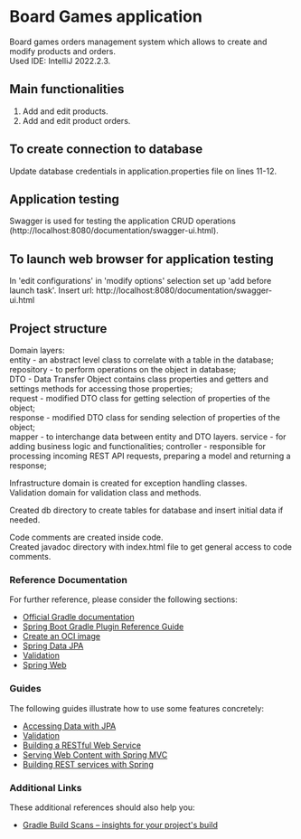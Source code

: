 # Board Games application

Board games orders management system which allows to create and modify products and orders.  
Used IDE: IntelliJ 2022.2.3.

## Main functionalities

1. Add and edit products.
2. Add and edit product orders.

## To create connection to database
Update database credentials in application.properties file on lines 11-12.

## Application testing
Swagger is used for testing the application CRUD operations (http://localhost:8080/documentation/swagger-ui.html).

## To launch web browser for application testing
In 'edit configurations' in 'modify options' selection set up 'add before launch task'.
Insert url: http://localhost:8080/documentation/swagger-ui.html

## Project structure
Domain layers:  
entity - an abstract level class to correlate with a table in the database;  
repository - to perform operations on the object in database;  
DTO - Data Transfer Object contains class properties and getters and settings methods for accessing those properties;  
request - modified DTO class for getting selection of properties of the object;  
response - modified DTO class for sending selection of properties of the object;  
mapper - to interchange data between entity and DTO layers.
service - for adding business logic and functionalities;
controller - responsible for processing incoming REST API requests, preparing a model and returning a response;  

Infrastructure domain is created for exception handling classes.  
Validation domain for validation class and methods.  
  
Created db directory to create tables for database and insert initial data if needed.  
  
Code comments are created inside code.  
Created javadoc directory with index.html file to get general access to code comments.  
  
  
  
### Reference Documentation

For further reference, please consider the following sections:

* [Official Gradle documentation](https://docs.gradle.org)
* [Spring Boot Gradle Plugin Reference Guide](https://docs.spring.io/spring-boot/docs/2.7.5/gradle-plugin/reference/html/)
* [Create an OCI image](https://docs.spring.io/spring-boot/docs/2.7.5/gradle-plugin/reference/html/#build-image)
* [Spring Data JPA](https://docs.spring.io/spring-boot/docs/2.7.5/reference/htmlsingle/#data.sql.jpa-and-spring-data)
* [Validation](https://docs.spring.io/spring-boot/docs/2.7.5/reference/htmlsingle/#io.validation)
* [Spring Web](https://docs.spring.io/spring-boot/docs/2.7.5/reference/htmlsingle/#web)

### Guides

The following guides illustrate how to use some features concretely:

* [Accessing Data with JPA](https://spring.io/guides/gs/accessing-data-jpa/)
* [Validation](https://spring.io/guides/gs/validating-form-input/)
* [Building a RESTful Web Service](https://spring.io/guides/gs/rest-service/)
* [Serving Web Content with Spring MVC](https://spring.io/guides/gs/serving-web-content/)
* [Building REST services with Spring](https://spring.io/guides/tutorials/rest/)

### Additional Links

These additional references should also help you:

* [Gradle Build Scans – insights for your project's build](https://scans.gradle.com#gradle)

